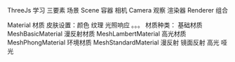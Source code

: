 ThreeJs 学习
三要素
    场景 Scene        容器
    相机 Camera       观察
    渲染器 Renderer   组合



Material 材质
    皮肤设置：颜色 纹理 光照响应 。。。
    材质种类：
        基础材质 MeshBasicMaterial
        漫反射材质 MeshLambertMaterial
        高光材质 MeshPhongMaterial
        环境材质 MeshStandardMaterial
    漫反射 镜面反射 高光 哑光